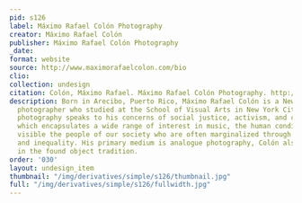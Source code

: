 ```yaml
---
pid: s126
label: Máximo Rafael Colón Photography
creator: Máximo Rafael Colón
publisher: Máximo Rafael Colón Photography
_date:
format: website
source: http://www.maximorafaelcolon.com/bio
clio:
collection: undesign
citation: Colón, Máximo Rafael. Máximo Rafael Colón Photography. http://www.maximorafaelcolon.com/.
description: Born in Arecibo, Puerto Rico, Máximo Rafael Colón is a New York based
  photographer who studied at the School of Visual Arts in New York City. Colón's
  photography speaks to his concerns of social justice, activism, and cultural expression
  which encapsulates a wide range of interest in music, the human condition and making
  visible the people of our society who are often marginalized through discrimination
  and inequality. His primary medium is analogue photography, Colón also creates assemblages
  in the found object tradition.
order: '030'
layout: undesign_item
thumbnail: "/img/derivatives/simple/s126/thumbnail.jpg"
full: "/img/derivatives/simple/s126/fullwidth.jpg"
---
```

